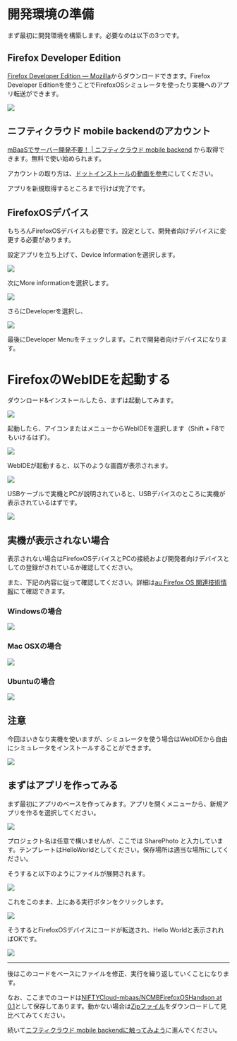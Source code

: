 # 開発環境の準備

まず最初に開発環境を構築します。必要なのは以下の3つです。

## Firefox Developer Edition

[Firefox Developer Edition — Mozilla](https://www.mozilla.org/ja/firefox/developer/)からダウンロードできます。Firefox Developer Editionを使うことでFirefoxOSシミュレータを使ったり実機へのアプリ転送ができます。

![](images/firefox-developer-edition-website.png)

## ニフティクラウド mobile backendのアカウント

[mBaaSでサーバー開発不要！ | ニフティクラウド mobile backend](http://mb.cloud.nifty.com/) から取得できます。無料で使い始められます。

アカウントの取り方は、[ドットインストールの動画を参考](http://dotinstall.com/lessons/basic_ncmb/33302)にしてください。

アプリを新規取得するところまで行けば完了です。

## FirefoxOSデバイス

もちろんFirefoxOSデバイスも必要です。設定として、開発者向けデバイスに変更する必要があります。

設定アプリを立ち上げて、Device Informationを選択します。

![](images/firefoxos-setting.png)

次にMore informationを選択します。

![](images/firefoxos-device-information.png)

さらにDeveloperを選択し、

![](images/firefoxos-more-information.png)

最後にDeveloper Menuをチェックします。これで開発者向けデバイスになります。

# FirefoxのWebIDEを起動する

ダウンロード&インストールしたら、まずは起動してみます。

![](images/firefox-developer-edition.png)

起動したら、アイコンまたはメニューからWebIDEを選択します（Shift + F8でもいけるはず）。

![](images/launch-webide.png)

 WebIDEが起動すると、以下のような画面が表示されます。
 
![](images/webide.png)

USBケーブルで実機とPCが説明されていると、USBデバイスのところに実機が表示されているはずです。

![](images/webide-devices.png)

## 実機が表示されない場合

表示されない場合はFirefoxOSデバイスとPCの接続および開発者向けデバイスとしての登録がされているか確認してください。

また、下記の内容に従って確認してください。詳細は[au Firefox OS 関連技術情報](http://opensource.kddi.com/fx0/)にて確認できます。

### Windowsの場合

![](images/firefoxos-1-connect-windows.png)

### Mac OSXの場合

![](images/firefoxos-1-connect-mac-osx.png)

### Ubuntuの場合

![](images/firefoxos-1-connect-ubuntu.png)

## 注意

今回はいきなり実機を使いますが、シミュレータを使う場合はWebIDEから自由にシミュレータをインストールすることができます。

![](images/webide-install-simulator.png)

## まずはアプリを作ってみる

まず最初にアプリのベースを作ってみます。アプリを開くメニューから、新規アプリを作るを選択してください。

![](images/new-app.png)

プロジェクト名は任意で構いませんが、ここでは SharePhoto と入力しています。テンプレートはHelloWorldとしてください。保存場所は適当な場所にしてください。

そうすると以下のようにファイルが展開されます。

![](images/new-app-files.png)

これをこのまま、上にある実行ボタンをクリックします。

![](images/run-app.png)

そうするとFirefoxOSデバイスにコードが転送され、Hello Worldと表示されればOKです。

![](images/hello-world-first.png)

----

後はこのコードをベースにファイルを修正、実行を繰り返していくことになります。

なお、ここまでのコードは[NIFTYCloud-mbaas/NCMBFirefoxOSHandson at 0.1](https://github.com/NIFTYCloud-mbaas/NCMBFirefoxOSHandson/tree/0.1)として保存してあります。動かない場合は[Zipファイル](https://github.com/NIFTYCloud-mbaas/NCMBFirefoxOSHandson/archive/0.1.zip)をダウンロードして見比べてみてください。

続いて[ニフティクラウド mobile backendに触ってみよう](02.md)に進んでください。

